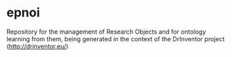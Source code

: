# epnoi
Repository for the management of Research Objects and for ontology learning from them, being generated in the context of the DrInventor project (http://drinventor.eu/)
